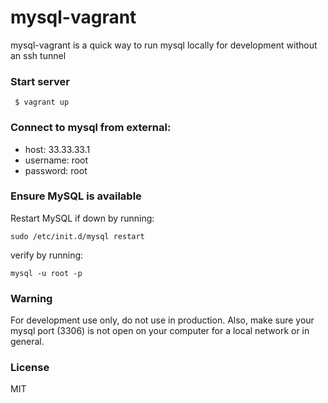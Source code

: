 # mysql-vagrant

mysql-vagrant is a quick way to run mysql locally for development without an ssh tunnel

### Start server

     $ vagrant up

### Connect to mysql from external:

- host: 33.33.33.1
- username: root
- password: root

### Ensure MySQL is available 

Restart MySQL if down by running:
```
sudo /etc/init.d/mysql restart
```

verify by running:
```
mysql -u root -p
```

### Warning

For development use only, do not use in production.
Also, make sure your mysql port (3306) is not open on your computer for a local network or in general.

### License

MIT
